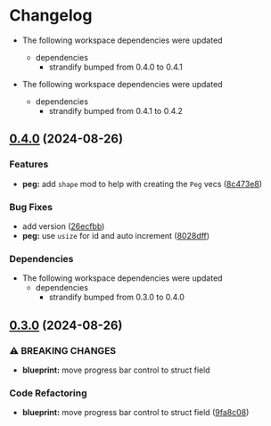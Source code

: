 # Changelog

* The following workspace dependencies were updated
  * dependencies
    * strandify bumped from 0.4.0 to 0.4.1

* The following workspace dependencies were updated
  * dependencies
    * strandify bumped from 0.4.1 to 0.4.2

## [0.4.0](https://github.com/loiccoyle/strandify/compare/strandify-cli-v0.3.0...strandify-cli-v0.4.0) (2024-08-26)


### Features

* **peg:** add `shape` mod to help with creating the `Peg` vecs ([8c473e8](https://github.com/loiccoyle/strandify/commit/8c473e8e71a5be31ce9cbecfddca077a8a7beacd))


### Bug Fixes

* add version ([26ecfbb](https://github.com/loiccoyle/strandify/commit/26ecfbb057e3d2a617b911be22c3e00c822bca2d))
* **peg:** use `usize` for id and auto increment ([8028dff](https://github.com/loiccoyle/strandify/commit/8028dff6db4d70a58d161421a25bc660d22e80ad))


### Dependencies

* The following workspace dependencies were updated
  * dependencies
    * strandify bumped from 0.3.0 to 0.4.0

## [0.3.0](https://github.com/loiccoyle/strandify/compare/strandify-cli-v0.2.3...strandify-cli-v0.3.0) (2024-08-26)


### ⚠ BREAKING CHANGES

* **blueprint:** move progress bar control to struct field

### Code Refactoring

* **blueprint:** move progress bar control to struct field ([9fa8c08](https://github.com/loiccoyle/strandify/commit/9fa8c08f14b7b75dbf6e866a2ebbc0775f814aa1))
